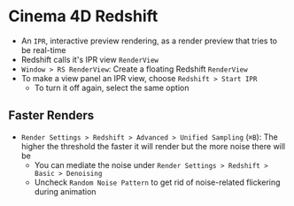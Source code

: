 # Cinema 4D Redshift

- An `IPR`, interactive preview rendering, as a render preview that tries to be real-time
- Redshift calls it's IPR view `RenderView`
- `Window > RS RenderView`: Create a floating Redshift `RenderView`
- To make a view panel an IPR view, choose `Redshift > Start IPR`
    - To turn it off again, select the same option

## Faster Renders

- `Render Settings > Redshift > Advanced > Unified Sampling` (`⌘B`): The higher the threshold the faster it will render but the more noise there will be
    - You can mediate the noise under  `Render Settings > Redshift > Basic > Denoising`
    - Uncheck `Random Noise Pattern` to get rid of noise-related flickering during animation
